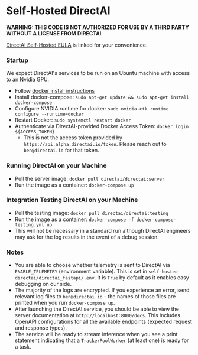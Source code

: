 # Self-Hosted DirectAI

**WARNING: THIS CODE IS NOT AUTHORIZED FOR USE BY A THIRD PARTY WITHOUT A LICENSE FROM DIRECTAI**

[DirectAI Self-Hosted EULA](https://docs.google.com/document/d/1sYmDYExFCIvMqo9ImbZW1GnhbQq8y6W-w_0VkJ6f_l4/edit) is linked for your convenience.

### Startup
We expect DirectAI's services to be run on an Ubuntu machine with access to an Nvidia GPU. 

- Follow [docker install instructions](https://docs.docker.com/engine/install/ubuntu/)
- Install docker-compose: `sudo apt-get update && sudo apt-get install docker-compose`
- Configure NVIDIA runtime for docker: `sudo nvidia-ctk runtime configure --runtime=docker` 
- Restart Docker: `sudo systemctl restart docker`
- Authenticate via DirectAI-provided Docker Access Token: `docker login ${ACCESS_TOKEN}`
    - This is not the access token provided by `https://api.alpha.directai.io/token`. Please reach out to `ben@directai.io` for that token.

### Running DirectAI on your Machine
- Pull the server image: `docker pull directai/directai:server`
- Run the image as a container: `docker-compose up`

### Integration Testing DirectAI on your Machine
- Pull the testing image: `docker pull directai/directai:testing`
- Run the image as a container: `docker-compose -f docker-compose-testing.yml up`
- This will not be necessary in a standard run although DirectAI engineers may ask for the log results in the event of a debug session.

### Notes
- You are able to choose whether telemetry is sent to DirectAI via `ENABLE_TELEMETRY` (environment variable). This is set in `self-hosted-directai/directai_fastapi/.env`. It is `True` by default as it enables easy debugging on our side.
- The majority of the logs are encrypted. If you experience an error, send relevant log files to `ben@directai.io` - the names of those files are printed when you run `docker-compose up`.
- After launching the DirectAI service, you should be able to view the server documentation at `http://localhost:8000/docs`. This includes OpenAPI configurations for all the available endpoints (expected request and response types).
- The service will be ready to stream inference when you see a print statement indicating that a `TrackerPoolWorker` (at least one) is ready for a task.